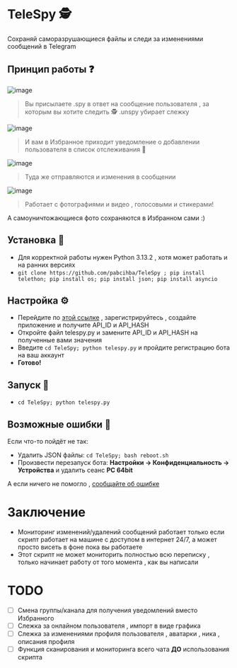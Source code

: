 # TeleSpy 🕵️
Cохраняй саморазрушающиеся файлы и следи за изменениями сообщений в Telegram
## Принцип работы ❓
![image](https://github.com/user-attachments/assets/5d341454-81e9-4270-a58c-142c46b4c4b8)

> Вы присылаете .spy в ответ на сообщение пользователя , за которым вы хотите следить 🕵️
> .unspy убирает слежку

![image](https://github.com/user-attachments/assets/a8a522e1-be6a-44ae-b624-1b2b59185c6e)

> И вам в Избранное приходит уведомление о добавлении пользователя в список отслеживания 🔔

![image](https://github.com/user-attachments/assets/3a796a11-c29d-4f54-80e2-d96b15f409c1)

> Туда же отправляются и изменения в сообщении

![image](https://github.com/user-attachments/assets/1294ae1d-2fa6-49cc-90ea-2b1c59993958)

> Работает с фотографиями и видео , голосовыми и стикерами!

А самоуничтожающиеся фото сохраняются в Избранном сами :)

## Установка 📂
- Для корректной работы нужен Python 3.13.2 , хотя может работать и на ранних версиях
- `git clone https://github.com/pabcihba/TeleSpy ; pip install telethon; pip install os; pip install json; pip install asyncio`
## Настройка ⚙️
- Перейдите по [этой ссылке](https://my.telegram.org/auth?to=apps) , зарегистрируйтесь , создайте приложение и получите API_ID и API_HASH
- Откройте файл telespy.py и замените API_ID и API_HASH на полученные вами значения
- Введите `cd TeleSpy; python telespy.py` и пройдите регистрацию бота на ваш аккаунт
- **Готово!**
## Запуск 🚀
- `cd TeleSpy; python telespy.py`
## Возможные ошибки 🚫
Если что-то пойдёт не так:
- Удалить JSON файлы: `cd TeleSpy; bash reboot.sh`
- Произвести перезапуск бота: **Настройки -> Конфиденциальность -> Устройства** и удалить сеанс **PC 64bit**

А если ничего не помогло , [сообщайте об ошибке](https://github.com/pabcihba/TeleSpy/issues/new)  
# Заключение
- Мониторинг изменений/удалений сообщений работает только если скрипт работает на машине с доступом в интернет 24/7, а может просто висеть в фоне пока вы работаете 
- Этот скрипт не может мониторить полностью всю переписку , только начинает работу от того момента , как вы написали
# TODO
- [ ] Смена группы/канала для получения уведомлений вместо Избранного
- [ ] Слежка за онлайном пользователя , импорт в виде графика
- [ ] Слежка за изменениями профиля пользователя , аватарки , ника , описания профиля
- [ ] Функция сканирования и мониторинга всего чата **ДО** использования скрипта
